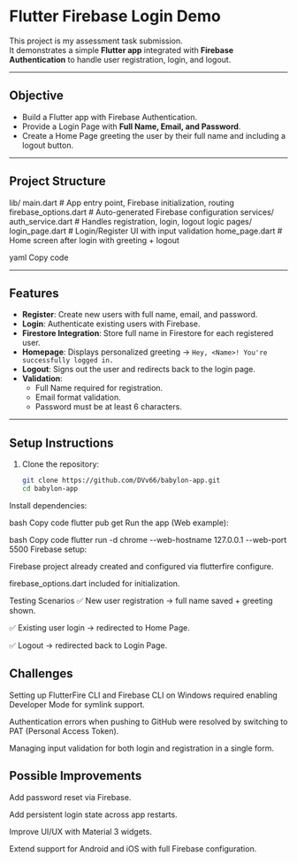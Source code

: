 # Flutter Firebase Login Demo

This project is my assessment task submission.  
It demonstrates a simple **Flutter app** integrated with **Firebase Authentication** to handle user registration, login, and logout.

---

## Objective
- Build a Flutter app with Firebase Authentication.
- Provide a Login Page with **Full Name, Email, and Password**.
- Create a Home Page greeting the user by their full name and including a logout button.

---

## Project Structure
lib/
main.dart # App entry point, Firebase initialization, routing
firebase_options.dart # Auto-generated Firebase configuration
services/
auth_service.dart # Handles registration, login, logout logic
pages/
login_page.dart # Login/Register UI with input validation
home_page.dart # Home screen after login with greeting + logout

yaml
Copy code

---

## Features
- **Register**: Create new users with full name, email, and password.
- **Login**: Authenticate existing users with Firebase.
- **Firestore Integration**: Store full name in Firestore for each registered user.
- **Homepage**: Displays personalized greeting → `Hey, <Name>! You're successfully logged in.`
- **Logout**: Signs out the user and redirects back to the login page.
- **Validation**:
  - Full Name required for registration.
  - Email format validation.
  - Password must be at least 6 characters.

---

## Setup Instructions
1. Clone the repository:
   ```bash
   git clone https://github.com/DVv66/babylon-app.git
   cd babylon-app
Install dependencies:

bash
Copy code
flutter pub get
Run the app (Web example):

bash
Copy code
flutter run -d chrome --web-hostname 127.0.0.1 --web-port 5500
Firebase setup:

Firebase project already created and configured via flutterfire configure.

firebase_options.dart included for initialization.

Testing Scenarios
✅ New user registration → full name saved + greeting shown.

✅ Existing user login → redirected to Home Page.

✅ Logout → redirected back to Login Page.

## Challenges
Setting up FlutterFire CLI and Firebase CLI on Windows required enabling Developer Mode for symlink support.

Authentication errors when pushing to GitHub were resolved by switching to PAT (Personal Access Token).

Managing input validation for both login and registration in a single form.

## Possible Improvements
Add password reset via Firebase.

Add persistent login state across app restarts.

Improve UI/UX with Material 3 widgets.

Extend support for Android and iOS with full Firebase configuration.
